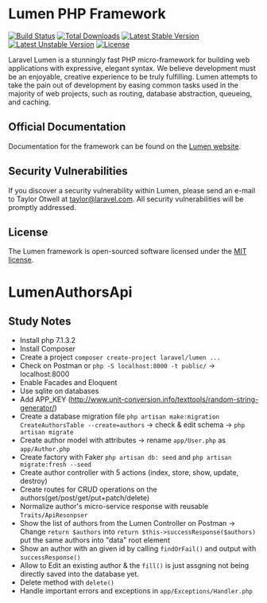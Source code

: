 # Lumen PHP Framework

[![Build Status](https://travis-ci.org/laravel/lumen-framework.svg)](https://travis-ci.org/laravel/lumen-framework)
[![Total Downloads](https://poser.pugx.org/laravel/lumen-framework/d/total.svg)](https://packagist.org/packages/laravel/lumen-framework)
[![Latest Stable Version](https://poser.pugx.org/laravel/lumen-framework/v/stable.svg)](https://packagist.org/packages/laravel/lumen-framework)
[![Latest Unstable Version](https://poser.pugx.org/laravel/lumen-framework/v/unstable.svg)](https://packagist.org/packages/laravel/lumen-framework)
[![License](https://poser.pugx.org/laravel/lumen-framework/license.svg)](https://packagist.org/packages/laravel/lumen-framework)

Laravel Lumen is a stunningly fast PHP micro-framework for building web applications with expressive, elegant syntax. We believe development must be an enjoyable, creative experience to be truly fulfilling. Lumen attempts to take the pain out of development by easing common tasks used in the majority of web projects, such as routing, database abstraction, queueing, and caching.

## Official Documentation

Documentation for the framework can be found on the [Lumen website](https://lumen.laravel.com/docs).

## Security Vulnerabilities

If you discover a security vulnerability within Lumen, please send an e-mail to Taylor Otwell at taylor@laravel.com. All security vulnerabilities will be promptly addressed.

## License

The Lumen framework is open-sourced software licensed under the [MIT license](https://opensource.org/licenses/MIT).

# LumenAuthorsApi

## Study Notes

* Install php 7.1.3.2
* Install Composer
* Create a project `composer create-project laravel/lumen ...`
* Check on Postman or `php -S localhost:8000 -t public/` -> localhost:8000
* Enable Facades and Eloquent
* Use sqlite on databases
* Add APP_KEY (http://www.unit-conversion.info/texttools/random-string-generator/)
* Create a database migration file `php artisan make:migration CreateAuthorsTable --create=authors` 
  -> check & edit schema -> `php artisan migrate`
* Create author model with attributes -> rename `app/User.php` as `app/Author.php`
* Create factory with Faker 
  `php artisan db: seed` and `php artisan migrate:fresh --seed`
* Create author controller with 5 actions (index, store, show, update, destroy)
* Create routes for CRUD operations on the authors(get/post/get/put+patch/delete)
* Normalize author's micro-service response with reusable `Traits/ApiResonpser`
* Show the list of authors from the Lumen Controller on Postman
  -> Change `return $authors` into `return $this->successResponse($authors)` put the same authors into "data" root element
* Show an author with an given id by calling `findOrFail()` and output with `successResponse()`
* Allow to Edit an existing author & the `fill()` is just assgning not being directly saved into the database yet.
* Delete method with `delete()`
* Handle important errors and exceptions in `app/Exceptions/Handler.php` 



